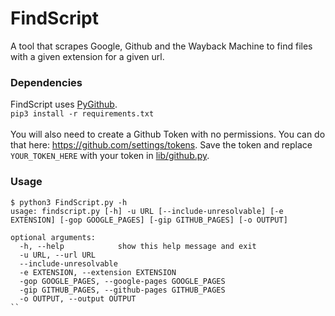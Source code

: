 # FindScript

A tool that scrapes Google, Github and the Wayback Machine to find files with a given extension for a given url.

### Dependencies

FindScript uses [PyGithub](https://github.com/PyGithub/PyGithub). <br/>
`pip3 install -r requirements.txt`
<br/> <br/>
You will also need to create a Github Token with no permissions. You can do that here: https://github.com/settings/tokens. Save the token and replace `YOUR_TOKEN_HERE` with your token in [lib/github.py](lib/github.py). 

### Usage

```
$ python3 FindScript.py -h
usage: findscript.py [-h] -u URL [--include-unresolvable] [-e EXTENSION] [-gop GOOGLE_PAGES] [-gip GITHUB_PAGES] [-o OUTPUT]

optional arguments:
  -h, --help            show this help message and exit
  -u URL, --url URL
  --include-unresolvable
  -e EXTENSION, --extension EXTENSION
  -gop GOOGLE_PAGES, --google-pages GOOGLE_PAGES
  -gip GITHUB_PAGES, --github-pages GITHUB_PAGES
  -o OUTPUT, --output OUTPUT
``

